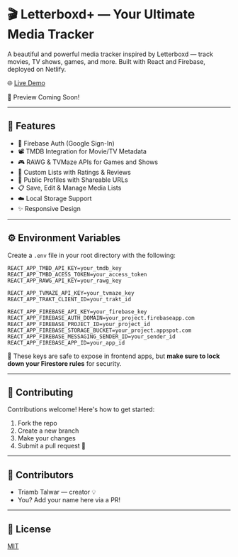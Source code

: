 
# 🎬 Letterboxd+ — Your Ultimate Media Tracker

A beautiful and powerful media tracker inspired by Letterboxd — track movies, TV shows, games, and more. Built with React and Firebase, deployed on Netlify.

🌐 [Live Demo](https://letterboxplus.netlify.app)

📸 Preview Coming Soon!

---

## 🚀 Features

- 🔐 Firebase Auth (Google Sign-In)
- 📽 TMDB Integration for Movie/TV Metadata
- 🎮 RAWG & TVMaze APIs for Games and Shows
- 📝 Custom Lists with Ratings & Reviews
- 👥 Public Profiles with Shareable URLs
- 📋 Save, Edit & Manage Media Lists
- ☁️ Local Storage Support
- ✨ Responsive Design

---

## ⚙️ Environment Variables

Create a `.env` file in your root directory with the following:

```env
REACT_APP_TMBD_API_KEY=your_tmdb_key
REACT_APP_TMBD_ACESS_TOKEN=your_access_token
REACT_APP_RAWG_API_KEY=your_rawg_key

REACT_APP_TVMAZE_API_KEY=your_tvmaze_key
REACT_APP_TRAKT_CLIENT_ID=your_trakt_id

REACT_APP_FIREBASE_API_KEY=your_firebase_key
REACT_APP_FIREBASE_AUTH_DOMAIN=your_project.firebaseapp.com
REACT_APP_FIREBASE_PROJECT_ID=your_project_id
REACT_APP_FIREBASE_STORAGE_BUCKET=your_project.appspot.com
REACT_APP_FIREBASE_MESSAGING_SENDER_ID=your_sender_id
REACT_APP_FIREBASE_APP_ID=your_app_id
```

🔐 These keys are safe to expose in frontend apps, but **make sure to lock down your Firestore rules** for security.

---

## 🤝 Contributing

Contributions welcome! Here's how to get started:

1. Fork the repo
2. Create a new branch
3. Make your changes
4. Submit a pull request 🙌

---

## 👥 Contributors

- Triamb Talwar — creator 💡
- You? Add your name here via a PR!

---


## 📄 License

[MIT](https://choosealicense.com/licenses/mit/)
